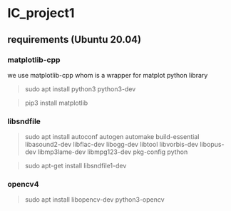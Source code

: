 # IC_project1

## requirements (Ubuntu 20.04)

### matplotlib-cpp
we use matplotlib-cpp whom is a wrapper for matplot python library

>sudo apt install python3 python3-dev

>pip3 install matplotlib

### libsndfile

>sudo apt install autoconf autogen automake build-essential libasound2-dev libflac-dev libogg-dev libtool libvorbis-dev libopus-dev libmp3lame-dev libmpg123-dev pkg-config python

>sudo apt-get install libsndfile1-dev

### opencv4

>sudo apt install libopencv-dev python3-opencv
